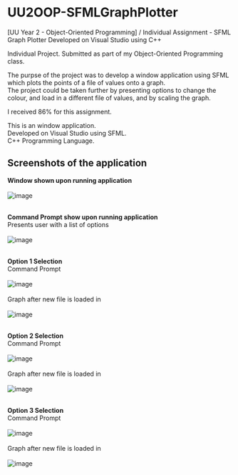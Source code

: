 # UU2OOP-SFMLGraphPlotter
[UU Year 2 - Object-Oriented Programming] / Individual Assignment - SFML Graph Plotter Developed on Visual Studio using C++

Individual Project. Submitted as part of my Object-Oriented Programming class.

The purpse of the project was to develop a window application using SFML which plots the points of a file of values onto a graph. 
<br />The project could be taken further by presenting options to change the colour, and load in a different file of values, and by scaling the graph.

I received 86% for this assignment.

This is an window application.<br />
Developed on Visual Studio using SFML.<br />
C++ Programming Language.

## Screenshots of the application

**Window shown upon running application**<br /><br />
![image](https://user-images.githubusercontent.com/91070226/152640391-e587387c-d65f-4fc0-b648-ff688c7fd5f2.png)<br /><br />

**Command Prompt show upon running application**<br />
Presents user with a list of options<br /><br />
![image](https://user-images.githubusercontent.com/91070226/152640659-140f4f88-b643-4cff-868f-776fff73ff34.png)<br /><br />

**Option 1 Selection**<br />
Command Prompt<br /><br />
![image](https://user-images.githubusercontent.com/91070226/152641750-25b0a2d8-c87c-4947-b370-7bca4130456c.png)<br /><br />
Graph after new file is loaded in<br /><br />
![image](https://user-images.githubusercontent.com/91070226/152642036-4c91ef84-bd28-463c-b615-9ba0b4c9ef96.png)<br /><br />

**Option 2 Selection**<br />
Command Prompt<br /><br />
![image](https://user-images.githubusercontent.com/91070226/152642078-b82753d7-1562-458e-a6b5-6b632350bc9f.png)<br /><br />
Graph after new file is loaded in<br /><br />
![image](https://user-images.githubusercontent.com/91070226/152642095-8d8f9b1f-c7e4-4144-a009-702e175c5af5.png)<br /><br />

**Option 3 Selection**<br />
Command Prompt<br /><br />
![image](https://user-images.githubusercontent.com/91070226/152642174-9005933c-97b0-48c2-b521-dc0e7ef76daf.png)<br /><br />
Graph after new file is loaded in<br /><br />
![image](https://user-images.githubusercontent.com/91070226/152642186-c5504bd7-6489-4ef7-833c-dea301d1827c.png)<br /><br />










